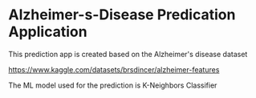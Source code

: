 # Alzheimer-s-Disease Predication Application

This prediction app is created based on the Alzheimer's disease dataset 

https://www.kaggle.com/datasets/brsdincer/alzheimer-features

The ML model used for the prediction is K-Neighbors Classifier
